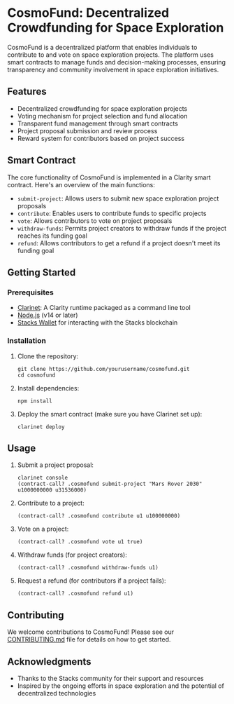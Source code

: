 # CosmoFund: Decentralized Crowdfunding for Space Exploration

CosmoFund is a decentralized platform that enables individuals to contribute to and vote on space exploration projects. The platform uses smart contracts to manage funds and decision-making processes, ensuring transparency and community involvement in space exploration initiatives.

## Features

- Decentralized crowdfunding for space exploration projects
- Voting mechanism for project selection and fund allocation
- Transparent fund management through smart contracts
- Project proposal submission and review process
- Reward system for contributors based on project success

## Smart Contract

The core functionality of CosmoFund is implemented in a Clarity smart contract. Here's an overview of the main functions:

- `submit-project`: Allows users to submit new space exploration project proposals
- `contribute`: Enables users to contribute funds to specific projects
- `vote`: Allows contributors to vote on project proposals
- `withdraw-funds`: Permits project creators to withdraw funds if the project reaches its funding goal
- `refund`: Allows contributors to get a refund if a project doesn't meet its funding goal

## Getting Started

### Prerequisites

- [Clarinet](https://github.com/hirosystems/clarinet): A Clarity runtime packaged as a command line tool
- [Node.js](https://nodejs.org/) (v14 or later)
- [Stacks Wallet](https://www.hiro.so/wallet) for interacting with the Stacks blockchain

### Installation

1. Clone the repository:
   ```
   git clone https://github.com/yourusername/cosmofund.git
   cd cosmofund
   ```

2. Install dependencies:
   ```
   npm install
   ```

3. Deploy the smart contract (make sure you have Clarinet set up):
   ```
   clarinet deploy
   ```

## Usage

1. Submit a project proposal:
   ```
   clarinet console
   (contract-call? .cosmofund submit-project "Mars Rover 2030" u1000000000 u31536000)
   ```

2. Contribute to a project:
   ```
   (contract-call? .cosmofund contribute u1 u100000000)
   ```

3. Vote on a project:
   ```
   (contract-call? .cosmofund vote u1 true)
   ```

4. Withdraw funds (for project creators):
   ```
   (contract-call? .cosmofund withdraw-funds u1)
   ```

5. Request a refund (for contributors if a project fails):
   ```
   (contract-call? .cosmofund refund u1)
   ```

## Contributing

We welcome contributions to CosmoFund! Please see our [CONTRIBUTING.md](CONTRIBUTING.md) file for details on how to get started.


## Acknowledgments

- Thanks to the Stacks community for their support and resources
- Inspired by the ongoing efforts in space exploration and the potential of decentralized technologies
